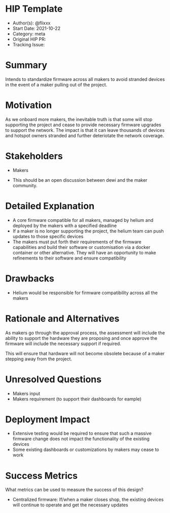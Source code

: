 # HIP Template

- Author(s): @flixxx
- Start Date: 2021-10-22
- Category: meta
- Original HIP PR: 
- Tracking Issue: 

# Summary

Intends to standardize firmware across all makers to avoid stranded devices in the event of a maker pulling out of the project.

# Motivation

As we onboard more makers, the inevitable truth is that some will stop supporting the project and cease to provide necessary firmware upgrades to support the network. The impact is that it can leave thousands of devices and hotspot owners stranded and further deteriotate the network coverage.


# Stakeholders

* Makers

* This should be an open discussion between dewi and the maker community.

# Detailed Explanation
[detailed-explanation]: #detailed-explanation

- A core firmware compatible for all makers, managed by helium and deployed by the makers with a specified deadline
- If a maker is no longer supporting the project, the helium team can push updates to those specific devices
- The makers must put forth their requirements of the firmware capabilities and build their software or customisation via a docker container or other alternative. They will have an opportunity to make refinements to their software and ensure compatibility

# Drawbacks

- Helium would be responsible for firmware compatibility across all the makers

# Rationale and Alternatives

As makers go through the approval process, the assessment will include the ability to support the hardware they are proposing and once approve the firmware will include the necessary support if required.

This will ensure that hardware will not become obsolete because of a maker stepping away from the project.

# Unresolved Questions

- Makers input
- Makers requirement (to support their dashboards for eample)


# Deployment Impact

- Extensive testing would be required to ensure that such a massive firmware change does not impact the functionality of the existing devices
- Some existing dashboards or customizations by makers may cease to work

# Success Metrics
[success-metrics]: #success-metrics

What metrics can be used to measure the success of this design?

- Centralized firmware: If/when a maker closes shop, the existing devices will continue to operate and get the necessary updates
